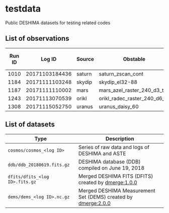 # testdata
Public DESHIMA datasets for testing related codes

## List of observations

| Run ID | Log ID | Source | Obstable | Az (deg) | El (deg) | ALMA PWV (mm) |
| --- | --- | --- | --- | --- | --- | --- |
| 1010 | 20171103184436 | saturn | saturn_zscan_cont | 86.3 | 83.5 | n/a |
| 1184 | 20171111103248 | skydip | skydip_el32-88 | 180.4 | 88 | 0.52 |
| 1187 | 20171111110002 | mars | mars_azel_raster_240_d3_t4 | 71.2 | 45.6 | 0.51 |
| 1243 | 20171113070539 | orikl | orikl_radec_raster_240_d6_t4 | -26.2 | 70.6 | 2.85 |
| 1308 | 20171115052750 | uranus | uranus_daisy_60 | -59.4 | 34.4 | 2.49 |

## List of datasets

| Type | Description |
| --- | --- |
| `cosmos/cosmos_<log ID>` | Series of raw data and logs of DESHIMA and ASTE
| `ddb/ddb_20180619.fits.gz` | DESHIMA database (DDB) compiled on June 19, 2018
| `dfits/dfits_<log ID>.fits.gz` | Merged DESHIMA FITS (DFITS) created by [dmerge:1.0.0](https://github.com/deshima-dev/dmerge/releases/tag/v1.0.0)
| `dems/dems_<log ID>.nc.gz` | Merged DESHIMA Measurement Set (DEMS) created by [dmerge:2.0.0](https://github.com/deshima-dev/dmerge/releases/tag/v2.0.0)
